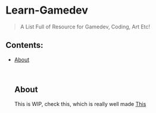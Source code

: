 # Learn-Gamedev

>A List Full of Resource for Gamedev, Coding, Art Etc!


<p>
  
## Contents:
- [About](#about)
  
  <br />
  
  
  ## About
  
  This is WIP, check this, which is really well made [This](https://github.com/notpresident35/learn-awesome-gamedev)
